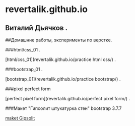 # revertalik.github.io
## Виталий Дьячков . 
##Домашние работы, эксперименты по верстке.  

###html/css_01 . 

[html/css_01](revertalik.github.io/practice html css/) . 

###bootstrap_01 . 

[bootstrap_01](revertalik.github.io/practice bootstrap/) .

###pixel perfect form

[perfect pixel form](revertalik.github.io/perfect pixel form/) . 

###Макет "Гипсолит штукатурка стен" bootstrap 3.7.7

[maket Gipsolit](revertalik.github.io/github/src/)
